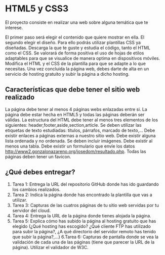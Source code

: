 # HTML5 y CSS3
El proyecto consiste en realizar una web sobre alguna temática que te interese.

El primer paso será elegir el contenido que quiere mostrar en ella.
El segundo elegir el diseño. Para ello podrás utilizar plantillas CSS ya diseñadas. Descarga la que te guste y estudia el código, tanto el HTML como el CSS. Se valorará de forma positiva el uso de hojas de etilos adaptables para que se visualice de manera optima en dispositivos móviles.
Modifica el HTML y el CSS de la plantilla para que se adapte a lo que necesitas.
Una vez concluida la página web, debes darte de alta en un servicio de hosting gratuito y subir la página a dicho hosting.

## Características que debe tener el sitio web realizado

La página debe tener al menos 4 páginas webs enlazadas entre si.
La página debe estar hecha en HTML5 y todas las páginas deberán ser válidas.
La estructura del HTML debe tener al menos tres elementos de los siguientes: header,footer,aside,section,article.
Se deben utilizar las etiquetas de texto estudiadas: títulos, párrafos, marcado de texto,…
Debe existir enlaces a páginas externas a nuestro sitio web.
Debe existir alguna lista ordenada y no ordenada.
Se deben incluir imágenes.
Debe existir al menos una tabla.
Debe existir un formulario que envíe los datos http://www2.gonzalonazareno.org/josedom/resultado.php.
Todas las páginas deben tener un favicon.

## ¿Qué debes entregar?

1.  Tarea 1: Entrega la URL del repositorio GitHub donde has ido guardando los cambios realizados.
2. Tarea 2: Indica la página donde has encontrado la plantilla que vas a utilizar.
3. Tarea 3: Capturas de las cuatros páginas de tu sitio web servidas por tu servidor del cloud.
4. Tarea 4: Entrega la URL de la página donde tienes alojada la página.
5. Tarea 5: Explica cómo has subido la página al hosting gratuito que has elegido (¿Qué hosting has escogido? ¿Qué cliente FTP    has utilizado para subir la página?, ¿A qué directorio del servidor remoto has tenido que subir la página?,…)
6.Tarea 6: Capturas de pantalla donde se vea la validación de cada una de las páginas (tiene que parecer la URL de la página). Utilizar el validador de W3C.
